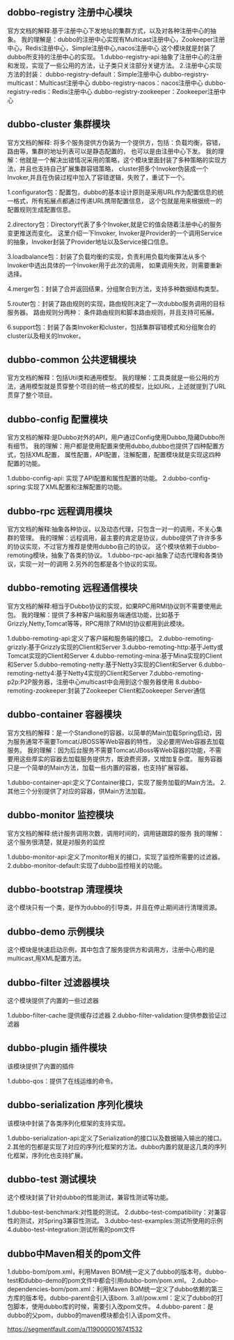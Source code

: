 ## dobbo-registry 注册中心模块
官方文档的解释:基于注册中心下发地址的集群方式，以及对各种注册中心的抽象。
我的理解是：dubbo的注册中心实现有Multicast注册中心，Zookeeper注册中心，Redis注册中心，Simple注册中心,nacos注册中心
这个模块就是封装了dubbo所支持的注册中心的实现。
1.dubbo-registry-api:抽象了注册中心的注册和发现，实现了一些公用的方法，让子类只关注部分关键方法。
2.注册中心实现方法的封装：
dubbo-registry-default：Simple注册中心
dubbo-registry-multicast：Multicast注册中心
dubbo-registry-nacos：nacos注册中心
dubbo-registry-redis：Redis注册中心
dubbo-registry-zookeeper：Zookeeper注册中心

## dubbo-cluster 集群模块
官方文档的解释: 将多个服务提供方伪装为一个提供方，包括：负载均衡，容错，路由等，集群的地址列表可以是静态配置的，
也可以是由注册中心下发。
我的理解：他就是一个解决出错情况采用的策略，这个模块里面封装了多种策略的实现方法，并且也支持自己扩展集群容错策略，
cluster把多个Invoker伪装成一个Invoker,并且在伪装过程中加入了容错逻辑，失败了，重试下一个。

1.configurator包：配置包，dubbo的基本设计原则是采用URL作为配置信息的统一格式，所有拓展点都通过传递URL携带配置信息，
这个包就是用来根据统一的配置规则生成配置信息。

2.directory包：Directory代表了多个Invoker,就是它的值会随着注册中心的服务变更推送而变化。
这里介绍一下Invoker, Invoker是Provider的一个调用Service的抽象，Invoker封装了Provider地址以及Service接口信息。

3.loadbalance包：封装了负载均衡的实现，负责利用负载均衡算法从多个Invoker中选出具体的一个Invoker用于此次的调用，
如果调用失败，则需要重新选择。

4.merger包：封装了合并返回结果，分组聚合到方法，支持多种数据结构类型。

5.router包：封装了路由规则的实现，路由规则决定了一次dubbo服务调用的目标服务器。
路由规则分两种： 条件路由规则和脚本路由规则，并且支持可拓展。

6.support包：封装了各类Invoker和cluster，包括集群容错模式和分组聚合的cluster以及相关的Invoker。

## dubbo-common 公共逻辑模块
官方文档的解释：包括Util类和通用模型。
我的理解：工具类就是一些公用的方法，通用模型就是贯穿整个项目的统一格式的模型，比如URL，上述就提到了URL贯穿了整个项目。

## dubbo-config  配置模块
官方文档的解释:是Dubbo对外的API，用户通过Config使用Dubbo,隐藏Dubbo所有细节。
我的理解：用户都是使用配置来使用dubbo,dubbo也提供了四种配置方式，包括XML配置，
属性配置，API配置，注解配置，配置模块就是实现这四种配置的功能。

1.dubbo-config-api: 实现了API配置和属性配置的功能。
2.dubbo-config-spring:实现了XML配置和注解配置的功能。

## dubbo-rpc 远程调用模块
官方文档的解释:抽象各种协议，以及动态代理，只包含一对一的调用，不关心集群的管理。
我的理解：远程调用，最主要的肯定是协议，dubbo提供了许许多多的协议实现，不过官方推荐是使用dubbo自己的协议。
这个模块依赖于dubbo-remoting模块，抽象了各类的协议。
1.dubbo-rpc-api:抽象了动态代理和各类协议，实现一对一的调用
2.另外的包都是各个协议的实现。

## dubbo-remoting 远程通信模块
官方文档的解释:相当于Dubbo协议的实现，如果RPC用RMI协议则不需要使用此包。
我的理解：提供了多种客户端和服务端通信功能，比如基于Grizzly,Netty,Tomcat等等，RPC用除了RMI的协议都用到此模块。

1.dubbo-remoting-api:定义了客户端和服务端的接口。
2.dubbo-remoting-grizzly:基于Grizzly实现的Client和Server
3.dubbo-remoting-http:基于Jetty或Tomcat实现的Client和Server
4.dubbo-remoting-mina:基于Mina实现的Client和Server
5.dubbo-remoting-netty:基于Netty3实现的Client和Server
6.dubbo-remoting-netty4:基于Netty4实现的Client和Server
7.dubbo-remoting-p2p:P2P服务器，注册中心multicast中会用到这个服务器使用
8.dubbo-remoting-zookeeper:封装了Zookeeper Client和Zookeeper Server通信

## dubbo-container 容器模块
官方文档的解释：是一个Standlone的容器，以简单的Main加载Spring启动，因为服务通常不需要Tomcat/JBOSS等Web容器的特性，
没必要用Web容器去加载服务。
我的理解：因为后台服务不需要Tomcat/JBoss等Web容器的功能，不需要用这些厚实的容器去加载服务提供方，既浪费资源，又增加复杂度。
服务容器只是一个简单的Main方法，加载一些内置的容器，也支持扩展容器。

1.dubbo-container-api:定义了Container接口，实现了服务加载的Main方法。
2.其他三个分别提供了对应的容器，供Main方法加载。

## dubbo-monitor 监控模块
官方文档的解释:统计服务调用次数，调用时间的，调用链跟踪的服务
我的理解：这个服务很清楚，就是对服务的监控

1.dubbo-monitor-api:定义了monitor相关的接口，实现了监控所需要的过滤器。
2.dubbo-monitor-default:实现了dubbo监控相关的功能。

## dubbo-bootstrap 清理模块
这个模块只有一个类，是作为dubbo的引导类，并且在停止期间进行清理资源。

## dubbo-demo 示例模块
这个模块是快速启动示例，其中包含了服务提供方和调用方，注册中心用的是multicast,用XML配置方法。

## dubbo-filter 过滤器模块
这个模块提供了内置的一些过滤器

1.dubbo-filter-cache:提供缓存过滤器
2.dubbo-filter-validation:提供参数验证过滤器

## dubbo-plugin 插件模块
该模块提供了内置的插件

1.dubbo-qos：提供了在线运维的命令。

## dubbo-serialization 序列化模块
该模块中封装了各类序列化框架的支持实现。

1.dubbo-serialization-api:定义了Serialization的接口以及数据输入输出的接口。
2.其他的包都是实现了对应的序列化框架的方法。dubbo内置的就是这几类的序列化框架，序列化也支持扩展。

## dubbo-test  测试模块
这个模块封装了针对dubbo的性能测试，兼容性测试等功能。

1.dubbo-test-benchmark:对性能的测试。
2.dubbo-test-compatibility：对兼容性的测试，对Spring3兼容性测试。
3.dubbo-test-examples:测试所使用的示例
4.dubbo-test-integration:测试所需的pom文件

## dubbo中Maven相关的pom文件
1.dubbo-bom/pom.xml，利用Maven BOM统一定义了dubbo的版本号。dubbo-test和dubbo-demo的pom文件中都会引用dubbo-bom/pom.xml。
2.dubbo-dependencies-bom/pom.xml：利用Maven BOM统一定义了dubbo依赖的第三方库的版本号。dubbo-parent会引入该bom.
3.all/pow.xml：定义了dubbo的打包脚本，使用dubbo库的时候，需要引入改pom文件。
4.dubbo-parent：是dubbo的父pom，dubbo的maven模块都会引入该pom文件。

https://segmentfault.com/a/1190000016741532